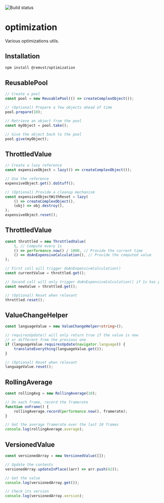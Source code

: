 ![Build status](https://github.com/remvst/optimization/actions/workflows/check.yaml/badge.svg)

# optimization

Various optimizations utils.

## Installation

```sh
npm install @remvst/optimization
```

## ReusablePool

```typescript
// Create a pool
const pool = new ReusablePool(() => createComplexObject());

// (Optional) Prepare a few objects ahead of time
pool.prepare(10);

// Retrieve an object from the pool
const myObject = pool.take();

// Give the object back to the pool
pool.give(myObject);
```

## ThrottledValue

```typescript
// Create a lazy reference
const expensiveObject = lazy(() => createComplexObject());

// Use the reference
expensiveObject.get().doStuff();

// (Optional) Provide a cleanup mechanism
const expensiveObjectWithReset = lazy(
    () => createComplexObject(),
    (obj) => obj.destroy(),
);
expensiveObject.reset();
```

## ThrottledValue

```typescript
const throttled = new ThrottledValue(
    1, // Compute every 1s
    () => performance.now() / 1000, // Provide the current time
    () => doAnExpensiveCalculation(), // Provide the computed value
);

// First call will trigger doAnExpensiveCalculation()
const currentValue = throttled.get();

// Second call will only trigger doAnExpensiveCalculation() if 1s has passed
const newValue = throttled.get();

// (Optional) Reset when relevant
throttled.reset();
```

## ValueChangeHelper

```typescript
const languageValue = new ValueChangeHelper<string>();

// requiresUpdate() will only return true if the value is new
// or different from the previous one
if (languageValue.requiresUpdate(navigator.language)) {
    translateEverything(languageValue.get());
}

// (Optional) Reset when relevant
languageValue.reset();
```

## RollingAverage

```typescript
const rollingAvg = new RollingAverage(10);

// On each frame, record the framerate
function onFrame() {
    rollingAverage.record(performance.now(), framerate);
}

// Get the average framerate over the last 10 frames
console.log(rollingAverage.average);
```

## VersionedValue

```typescript
const versionedArray = new VersionedValue([]);

// Update the contents
versionedArray.updateInPlace((arr) => arr.push(42));

// Get the value
console.log(versionedArray.get());

// Check its version
console.log(versionedArray.version);
```
